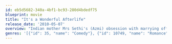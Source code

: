 ```yaml
---
id: eb5d5682-340a-4bf1-bc93-280d4bdedf75
blueprint: movie
title: "It's a Wonderful Afterlife"
release_date: '2010-05-07'
overview: "Indian mother Mrs Sethi's (Azmi) obsession with marrying off her daughter turns murderous. With jokes that routinely miss the mark and cringeworthy slapstick, this black comedy farce shouldn't work. Somehow, though, it does. (c) Empire Magazine"
genres: '[{"id": 35, "name": "Comedy"}, {"id": 10749, "name": "Romance"}]'
---
```


